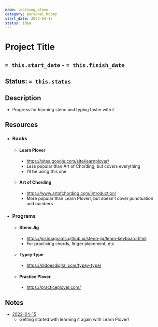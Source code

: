 ```yaml
---
name: learning_steno
category: personal hobby
start_date: 2022-04-15
status: idea
---
```

# Project Title
## `= this.start_date` - `= this.finish_date`
## Status: `= this.status`
## Description
- Progress for learning steno and typing faster with it


## Resources
- ### Books
	- #### Learn Plover
		- https://sites.google.com/site/learnplover/
		- Less popular than Art of Chording, but covers everything
		- I'll be using this one
	- #### Art of Chording
		- https://www.artofchording.com/introduction/
		- More popular than Learn Plover!, but doesn't cover punctuation and numbers
- ### Programs
	- #### Steno Jig
		- https://joshuagrams.github.io/steno-jig/learn-keyboard.html
		- For practicing chords, finger placement, etc
	- #### Typey-type
		- https://didoesdigital.com/typey-type/
	- #### Practice Plover
		- https://practiceplover.com/
## Notes
- [2022-04-15](../Daily_Notes/2022-04-15.md)
	- Getting started with learning it again with Learn Plover!

